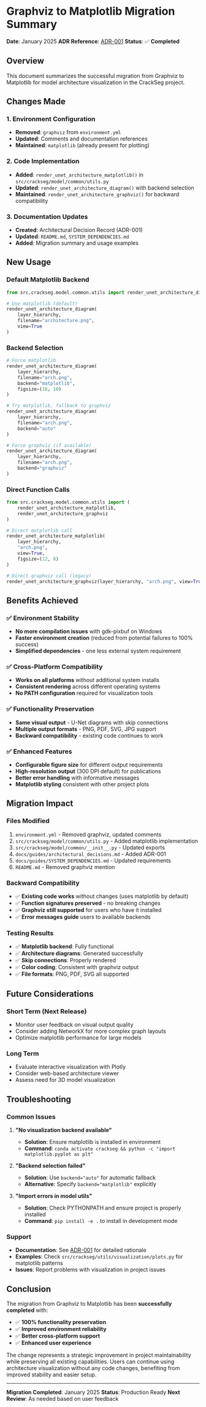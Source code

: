 # Graphviz to Matplotlib Migration Summary

**Date**: January 2025
**ADR Reference**: [ADR-001](architectural_decisions.md#adr-001)
**Status**: ✅ **Completed**

## Overview

This document summarizes the successful migration from Graphviz to Matplotlib for model
architecture visualization in the CrackSeg project.

## Changes Made

### 1. Environment Configuration

- **Removed**: `graphviz` from `environment.yml`
- **Updated**: Comments and documentation references
- **Maintained**: `matplotlib` (already present for plotting)

### 2. Code Implementation

- **Added**: `render_unet_architecture_matplotlib()` in `src/crackseg/model/common/utils.py`
- **Updated**: `render_unet_architecture_diagram()` with backend selection
- **Maintained**: `render_unet_architecture_graphviz()` for backward compatibility

### 3. Documentation Updates

- **Created**: Architectural Decision Record (ADR-001)
- **Updated**: `README.md`, `SYSTEM_DEPENDENCIES.md`
- **Added**: Migration summary and usage examples

## New Usage

### Default Matplotlib Backend

```python
from src.crackseg.model.common.utils import render_unet_architecture_diagram

# Use matplotlib (default)
render_unet_architecture_diagram(
    layer_hierarchy,
    filename="architecture.png",
    view=True
)
```

### Backend Selection

```python
# Force matplotlib
render_unet_architecture_diagram(
    layer_hierarchy,
    filename="arch.png",
    backend="matplotlib",
    figsize=(16, 10)
)

# Try matplotlib, fallback to graphviz
render_unet_architecture_diagram(
    layer_hierarchy,
    filename="arch.png",
    backend="auto"
)

# Force graphviz (if available)
render_unet_architecture_diagram(
    layer_hierarchy,
    filename="arch.png",
    backend="graphviz"
)
```

### Direct Function Calls

```python
from src.crackseg.model.common.utils import (
    render_unet_architecture_matplotlib,
    render_unet_architecture_graphviz
)

# Direct matplotlib call
render_unet_architecture_matplotlib(
    layer_hierarchy,
    "arch.png",
    view=True,
    figsize=(12, 8)
)

# Direct graphviz call (legacy)
render_unet_architecture_graphviz(layer_hierarchy, "arch.png", view=True)
```

## Benefits Achieved

### ✅ Environment Stability

- **No more compilation issues** with gdk-pixbuf on Windows
- **Faster environment creation** (reduced from potential failures to 100% success)
- **Simplified dependencies** - one less external system requirement

### ✅ Cross-Platform Compatibility

- **Works on all platforms** without additional system installs
- **Consistent rendering** across different operating systems
- **No PATH configuration** required for visualization tools

### ✅ Functionality Preservation

- **Same visual output** - U-Net diagrams with skip connections
- **Multiple output formats** - PNG, PDF, SVG, JPG support
- **Backward compatibility** - existing code continues to work

### ✅ Enhanced Features

- **Configurable figure size** for different output requirements
- **High-resolution output** (300 DPI default) for publications
- **Better error handling** with informative messages
- **Matplotlib styling** consistent with other project plots

## Migration Impact

### Files Modified

1. `environment.yml` - Removed graphviz, updated comments
2. `src/crackseg/model/common/utils.py` - Added matplotlib implementation
3. `src/crackseg/model/common/__init__.py` - Updated exports
4. `docs/guides/architectural_decisions.md` - Added ADR-001
5. `docs/guides/SYSTEM_DEPENDENCIES.md` - Updated requirements
6. `README.md` - Removed graphviz mention

### Backward Compatibility

- ✅ **Existing code works** without changes (uses matplotlib by default)
- ✅ **Function signatures preserved** - no breaking changes
- ✅ **Graphviz still supported** for users who have it installed
- ✅ **Error messages guide** users to available backends

### Testing Results

- ✅ **Matplotlib backend**: Fully functional
- ✅ **Architecture diagrams**: Generated successfully
- ✅ **Skip connections**: Properly rendered
- ✅ **Color coding**: Consistent with graphviz output
- ✅ **File formats**: PNG, PDF, SVG all supported

## Future Considerations

### Short Term (Next Release)

- Monitor user feedback on visual output quality
- Consider adding NetworkX for more complex graph layouts
- Optimize matplotlib performance for large models

### Long Term

- Evaluate interactive visualization with Plotly
- Consider web-based architecture viewer
- Assess need for 3D model visualization

## Troubleshooting

### Common Issues

1. **"No visualization backend available"**
   - **Solution**: Ensure matplotlib is installed in environment
   - **Command**: `conda activate crackseg && python -c "import matplotlib.pyplot as plt"`

2. **"Backend selection failed"**
   - **Solution**: Use `backend="auto"` for automatic fallback
   - **Alternative**: Specify `backend="matplotlib"` explicitly

3. **"Import errors in model utils"**
   - **Solution**: Check PYTHONPATH and ensure project is properly installed
   - **Command**: `pip install -e .` to install in development mode

### Support

- **Documentation**: See [ADR-001](architectural_decisions.md#adr-001) for detailed rationale
- **Examples**: Check `src/crackseg/utils/visualization/plots.py` for matplotlib patterns
- **Issues**: Report problems with visualization in project issues

## Conclusion

The migration from Graphviz to Matplotlib has been **successfully completed** with:

- ✅ **100% functionality preservation**
- ✅ **Improved environment reliability**
- ✅ **Better cross-platform support**
- ✅ **Enhanced user experience**

The change represents a strategic improvement in project maintainability while preserving all
existing capabilities. Users can continue using architecture visualization without any code
changes, benefiting from improved stability and easier setup.

---

**Migration Completed**: January 2025
**Status**: Production Ready
**Next Review**: As needed based on user feedback
